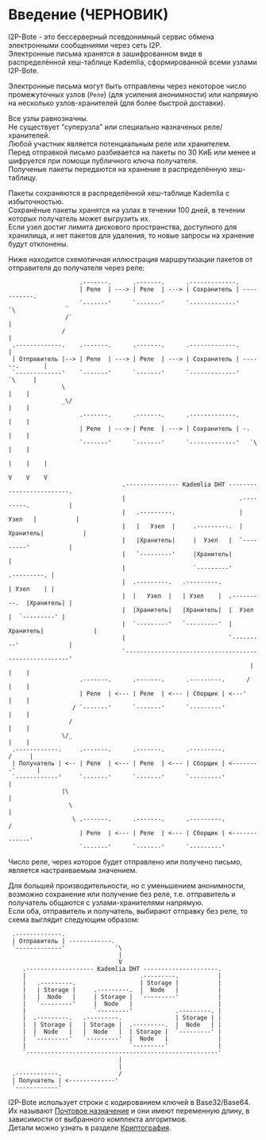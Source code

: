 # Введение (ЧЕРНОВИК)

I2P-Bote - это бессерверный псевдонимный сервис обмена электронными сообщениями через сеть I2P.  
Электронные письма хранятся в зашифрованном виде в распределённой хеш-таблице Kademlia, сформированной всеми узлами I2P-Bote.

Электронные письма могут быть отправлены через некоторое число промежуточных узлов (`Реле`) (для усиления анонимности) или напрямую на несколько узлов-хранителей (для более быстрой доставки).

Все узлы равнозначны.  
Не существует "суперузла" или специально назначеных реле/хранителей.  
Любой участник является потенциальным реле или хранителем.  
Перед отправкой письмо разбивается на пакеты по 30 КиБ или менее и шифруется при помощи публичного ключа получателя.  
Полученые пакеты передаются на хранение в распределённую хеш-таблицу.

Пакеты сохраняются в распределённой хеш-таблице Kademlia с избыточностью.  
Сохранёные пакеты хранятся на узлах в течении 100 дней, в течении которых получатель может выгрузить их.  
Если узел достиг лимита дискового пространства, доступного для хранилища, и нет пакетов для удаления, то новые запросы на хранение будут отклонены.   

Ниже находится схемотичная иллюстрация маршрутизации пакетов от отправителя до получателя через реле:

```
                    .-------.      .-------.      .-------------.
                    | Реле  | ---> | Реле  | ---> | Сохранитель | -----------.
                _   `-------'      `-------'      `-------------'             `\
                /`                                                              |
               /                                                                |
 .-------------.    .-------.      .-------.      .-------------.               |
 | Отправитель |--> | Реле  | ---> | Реле  | ---> | Сохранитель | ------.       |
 `-------------'    `-------'      `-------'      `-------------'        `\     |
               \                                                           |    |
               _\/                                                         |    |
                    .-------.      .-------.      .-------------.          |    |
                    | Реле  | ---> | Реле  | ---> | Сохранитель | -.       |    |
                    `-------'      `-------'      `-------------'   `\     |    |
                                                                      |    |    |
                                                                      V    V    V
                                .--------------- Kademlia DHT -------------------------.
                                |                                .---------.           |
                                |   .---------.                  |  Узел   |           |
                                |   |   Узел  |     .---------.  |Хранитель|           |
                                |   |Хранитель|     |  Узел   |  `---------'           |
                                |   `---------'     |Хранитель|                        |
                                |                   `---------'            .---------. |
                                |  .---------.   .---------.               | Узел    | |
                                |  |   Узел  |   | Узел    |  .---------.  |Хранитель| |
                                |  |Хранитель|   |Хранитель|  |  Узел   |  `---------' |
                                |  `---------'   `---------'  |Хранитель|              |
                                |                             `---------'              |
                                `------------------------------------------------------'
                                                                    |    |    |
                    .-------.      .-------.      .---------.      /     |    |
                    | Реле  | <--- | Реле  | <--- | Сборщик | <---'      |    |
                  / `-------'      `-------'      `---------'            |    |
                 /                                                       |    |
               \/_                                                       |    |
 .------------.     .-------.      .-------.      .---------.           /     |
 | Получатель | <-- | Реле  | <--- | Реле  | <--- | Сборщик | <--------'      |
 `------------'     `-------'      `-------'      `---------'                 |
               |\                                                             |
                 \                                                            |
                  \ .-------.      .-------.      .---------.                /
                    | Реле  | <--- | Реле  | <--- | Сборщик | <-------------'
                    `-------'      `-------'      `---------'
```

Число реле, через которое будет отправлено или получено письмо, является настраиваемым значением.

Для большей производительности, но с уменьшением анонимности, возможно сохранение или получение без реле, т.е. отправитель и получатель общаются с узлами-хранителями напрямую.  
Если оба, отправитель и получатель, выбирают отправку без реле, то схема выглядит следующим образом:

```
 .-------------.
 | Отправитель | ------------.
 `-------------'              `\
                               |
                               V
    .------------------- Kademlia DHT ---------------------.
    |                                .---------.           |
    |   .---------.                  | Storage |           |
    |   | Storage |     .---------.  |  Node   |           |
    |   |  Node   |     | Storage |  `---------'           |
    |   `---------'     |  Node   |                        |
    |                   `---------'            .---------. |
    |  .---------.   .---------.               | Storage | |
    |  | Storage |   | Storage |  .---------.  |  Node   | |
    |  |  Node   |   |  Node   |  | Storage |  `---------' |
    |  `---------'   `---------'  |  Node   |              |
    |                             `---------'              |
    `------------------------------------------------------'
                               |
                               |
 .------------.                /
 | Получатель | <-------------'
 `------------'
```

I2P-Bote использует строки с кодированием ключей в Base32/Base64.  
Их называют [Почтовое назначение](../terms.md#почтовое-назначение) и они имеют переменную длину, в зависимости от выбранного комплекта алгоритмов.  
Детали можно узнать в разделе [Криптография](cryptography.md).
